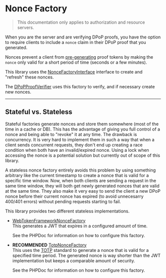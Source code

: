 # Nonce Factory

> This documentation only applies to authorization and resource servers.

When you are the server and are verifying DPoP proofs, you have the option to require clients to include a `nonce` claim in their DPoP proof that you generated.

Nonces prevent a client from [pre-generating](https://datatracker.ietf.org/doc/html/rfc9449#section-11.2) proof tokens by making the `nonce` only valid for a short period of time (seconds or a few minutes).

This library uses the [NonceFactoryInterface](../src/NonceFactory/NonceFactoryInterface.php) interface to create and "refresh" these nonces.

The [DPoPProofVerifier](../src/DPoPProofVerifier.php) uses this factory to verify, and if necessary create new nonces.

---

## Stateful vs. Stateless

Stateful factories generate nonces and store them somewhere (most of the time in a cache or DB). This has the advantage of giving you full control of a nonce and being able to "revoke" it at any time. The drawback is concurrency. It is very hard to implement them in such a way that when a client sends concurrent requests, they don't end up creating a race condition when both have an invalid/expired nonce. Using a lock when accessing the nonce is a potential solution but currently out of scope of this library.

A stateless nonce factory entirely avoids this problem by using something arbitrary like the current timestamp to create a nonce that is valid for a specific time window. Now, when both clients are sending a request in the same time window, they will both get newly generated nonces that are valid at the same time. They also make it very easy to send the client a new DPoP nonce before their current nonce has expired (to avoid unnecesarry 400/401 errors) without pending requests starting to fail.

This library provides two different stateless implementations.

-   [WebTokenFrameworkNonceFactory](../src/NonceFactory/WebTokenFrameworkNonceFactory.php) <br>
    This generates a JWT that expires in a configured amount of time.

    See the PHPDoc for information on how to configure this factory.

-   **RECOMMENDED** [TotpNonceFactory](../src/NonceFactory/TotpNonceFactory.php) <br>
    This uses the [TOTP](https://datatracker.ietf.org/doc/html/rfc6238) standard to generate a nonce that is valid for a specified time period. The generated nonce is way shorter than the JWT implementation but keeps a comparable amount of security.

    See the PHPDoc for information on how to configure this factory.
